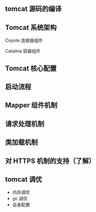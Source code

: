 
## tomcat 源码的编译

## Tomcat 系统架构

Coyote 连接器组件

Catalina 容器组件

## Tomcat 核心配置

## 启动流程

## Mapper 组件机制

## 请求处理机制

## 类加载机制

## 对 HTTPS 机制的支持（了解）

## tomcat 调优
 - 内存调优
 - gc 调优
 - 自身配置

